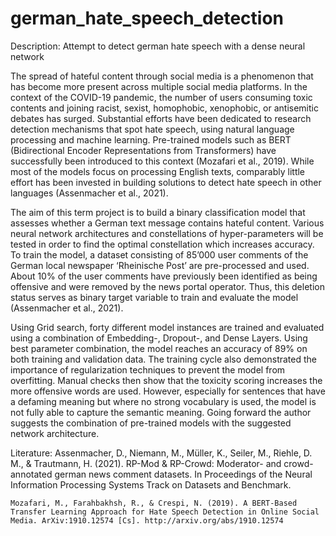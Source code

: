 # german_hate_speech_detection
Description: Attempt to detect german hate speech with a dense neural network

The spread of hateful content through social media is a phenomenon that has become more present across multiple social media platforms. In the context of the COVID-19 pandemic, the number of users consuming toxic contents and joining racist, sexist, homophobic, xenophobic, or antisemitic debates has surged. Substantial efforts have been dedicated to research detection mechanisms that spot hate speech, using natural language processing and machine learning. Pre-trained models such as BERT (Bidirectional Encoder Representations from Transformers) have successfully been introduced to this context (Mozafari et al., 2019). While most of the models focus on processing English texts, comparably little effort has been invested in building solutions to detect hate speech in other languages (Assenmacher et al., 2021).

The aim of this term project is to build a binary classification model that assesses whether a German text message contains hateful content. Various neural network architectures and constellations of hyper-parameters will be tested in order to find the optimal constellation which increases accuracy. To train the model, a dataset consisting of 85’000 user comments of the German local newspaper ‘Rheinische Post’ are pre-processed and used. About 10% of the user comments have previously been identified as being offensive and were removed by the news portal operator. Thus, this deletion status serves as binary target variable to train and evaluate the model (Assenmacher et al., 2021). 

Using Grid search, forty different model instances are trained and evaluated using a combination of Embedding-, Dropout-, and Dense Layers. Using best parameter combination, the model reaches an accuracy of 89% on both training and validation data. The training cycle also demonstrated the importance of regularization techniques to prevent the model from overfitting. Manual checks then show that the toxicity scoring increases the more offensive words are used. However, especially for sentences that have a defaming meaning but where no strong vocabulary is used, the model is not fully able to capture the semantic meaning. Going forward the author suggests the combination of pre-trained models with the suggested network architecture.

Literature:
  Assenmacher, D., Niemann, M., Müller, K., Seiler, M., Riehle, D. M., & Trautmann, H. (2021). RP-Mod & RP-Crowd: Moderator- and crowd-annotated german news comment datasets. In Proceedings of the Neural Information Processing Systems Track on Datasets and Benchmark.
  
	Mozafari, M., Farahbakhsh, R., & Crespi, N. (2019). A BERT-Based Transfer Learning Approach for Hate Speech Detection in Online Social Media. ArXiv:1910.12574 [Cs]. http://arxiv.org/abs/1910.12574

